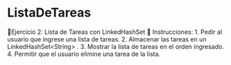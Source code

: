 # ListaDeTareas
🚀Ejercicio 2: Lista de Tareas con LinkedHashSet 📌 Instrucciones: 1. Pedir al usuario que ingrese una lista de tareas. 2. Almacenar las tareas en un LinkedHashSet&lt;String> . 3. Mostrar la lista de tareas en el orden ingresado. 4. Permitir que el usuario elimine una tarea de la lista.
